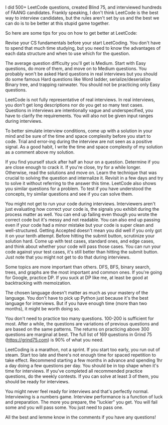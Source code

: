 I did 500+ LeetCode questions, created Blind 75, and interviewed hundreds of FAANG candidates. Frankly speaking, I don't think LeetCode is the best way to interview candidates, but the rules aren't set by us and the best we can do is to be better at this stupid game together.

So here are some tips for you on how to get better at LeetCode:

Revise your CS fundamentals before your start LeetCoding. You don't have to spend that much time studying, but you need to know the advantages of each data structure and when to use which for the question.

The average question difficulty you'll get is Medium. Start with Easy questions, do more of them, and move on to Medium questions. You probably won't be asked Hard questions in real interviews but you should do some famous Hard questions like Word ladder, serialize/deserialize Binary tree, and trapping rainwater. You should not be practicing only Easy questions.

LeetCode is not fully representative of real interviews. In real interviews, you don't get long descriptions nor do you get so many test cases. Questions in interviews are intentionally vague and underspecified, you have to clarify the requirements. You will also not be given input ranges during interviews.

To better simulate interview conditions, come up with a solution in your mind and be sure of the time and space complexity before you start to code. Trial and error-ing during the interview are not seen as a positive signal. As a good habit, I write the time and space complexity of my solution as a comment above my solution.

If you find yourself stuck after half an hour on a question. Determine if you are close enough to crack it. If you're close, try for a while longer. Otherwise, read the solutions and move on. Learn the technique that was crucial to solving the question and internalize it. Revisit in a few days and try to solve it without referring to the answer this time. LeetCode also shows you similar questions for a problem. To test if you have understood the concepts, try similar questions and see if you can solve them.

You might not get to run your code during interviews. Interviewers aren't just evaluating how correct your code is, the signals you exhibit during the process matter as well. You can end up failing even though you wrote the correct code but it's messy and not readable. You can also end up passing even if your code had a minor mistake but your code is super clean and well-structured. Getting Accepted doesn't mean you did well if you only got it on your tenth attempt. Before hitting the submit button, scrutinize your solution hard. Come up with test cases, standard ones, and edge cases, and think about whether your code will pass those cases. You can run your code against your test cases, it's still better than hitting the submit button. Just note that you might not get to do that during interviews.

Some topics are more important than others. DFS, BFS, binary search, trees, and graphs are the most important and common ones. If you're going for Google, practice DP. If you suck at DP like me, at least be good at backtracking with memoization.

The chosen language doesn't matter as much as your mastery of the language. You don't have to pick up Python just because it's the best language for interviews. But if you have enough time (more than two months), it might be worth doing so.

You don't need to practice too many questions. 100-200 is sufficient for most. After a while, the questions are variations of previous questions and are based on the same patterns. The returns on practicing above 300 questions are marginal at best. The full list of 169 questions in Grind 75 (https://grind75.com) is 90% of what you need.

LeetCoding is a marathon, not a sprint. If you start too early, you run out of steam. Start too late and there's not enough time for spaced repetition to take effect. Recommend starting a few months in advance and spending 1hr a day doing a few questions per day. You should be in top shape when it's time for interviews. If you've completed all recommended practice questions, do the weekly contests. If you can solve at least 3 of them, you should be ready for interviews.

You might never feel ready for interviews and that's perfectly normal. Interviewing is a numbers game. Interview performance is a function of luck and preparation. The more you prepare, the "luckier" you get. You will fail some and you will pass some. You just need to pass one.

All the best and lemme know in the comments if you have any questions!